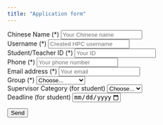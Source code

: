 ```yaml
---
title: "Application form"
---
```


  <form action="http://formspree.io/ariestiyansyah.rizky@gmail.com" method="POST"> 

  <div class="form-group">
    <label for="name">Chinese Name (*)</label>
      <input type="text" name="name" class="form-control" placeholder="Your Chinese name" required>
  </div>

  <div class="form-group">
    <label for="name">Username (*)</label>
      <input type="text" name="name" class="form-control" placeholder="Created HPC username" required>
  </div>

  <div class="form-group">
    <label for="name">Student/Teacher ID (*)</label>
      <input type="text" name="ID" class="form-control" placeholder="Your ID" required>
  </div>

  <div class="form-group">
    <label for="name">Phone (*)</label>
      <input type="text" name="Phone" class="form-control" placeholder="Your phone number" required>
  </div>

  <div class="form-group">
      <label for="_replyto">Email address (*)</label>
      <input type="email" name="_replyto" class="form-control" placeholder="Your email" required>
  </div>

  <div class="form-group">
      <label for="Supervisor">Group (*)</label>
      <select name="Supervisor" class="form-control">
        <option value="">Choose...</option>
        <option>Undergraduate</option>
        <option>Graduate</option>
        <option>Doctor</option>
        <option>Teacher</option>
      </select>
  </div>

  <div class="form-group">
      <label for="Supervisor">Supervisor Category (for student)</label>
      <select name="Supervisor" class="form-control">
        <option value="">Choose...</option>
        <!-- Sorted by initials-->
        <option>安俊琳</option>
        <option>鲍艳松</option>
        <option>卜令兵</option>
        <option>曹念文</option>
        <option>曹  乐</option>
        <option>陈景华</option>
        <option>陈  倩</option>
        <option>楚志刚</option>
        <option>樊曙先</option>
        <option>高志球</option>
        <option>官  莉</option>
        <option>郭凤霞</option>
        <option>韩永翔</option>
        <option>黄兴友</option>
        <option>黄  乾</option>
        <option>金莲姬</option>
        <option>康汉青</option>
        <option>李煜斌</option>
        <option>李艳伟</option>
        <option>刘  超</option>
        <option>刘晓莉</option>
        <option>陆春松</option>
        <option>马晓燕</option>
        <option>牛生杰</option>
        <option>庞小兵</option>
        <option>谭涌波</option>
        <option>王成刚</option>
        <option>王昊亮</option>
        <option>王咏薇</option>
        <option>王振会</option>
        <option>魏  鸣</option>
        <option>杨素英</option>
        <option>银  燕</option>
        <option>于兴娜</option>
        <option>张其林</option>
        <option>赵天良</option>
        <option>郑有飞</option>
        <option>朱  彬</option>
        <option>朱  君</option>
      </select>
  </div>

  <div class="form-group">
    <label for="date">Deadline (for student)</label>
    <input type="date" min="2019-01-01" max="2050-01-01" step="7">
  </div>
  
  <button type="submit">Send</button>
  </form>